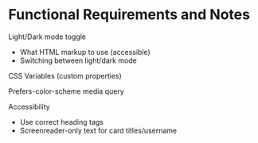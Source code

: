 # Functional Requirements and Notes

Light/Dark mode toggle

- What HTML markup to use (accessible)
- Switching between light/dark mode

CSS Variables (custom properties)

Prefers-color-scheme media query

Accessibility
- Use correct heading tags
- Screenreader-only text for card titles/username
